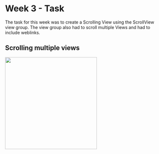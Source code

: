 # Week 3 - Task

The task for this week was to create a Scrolling View using the ScrollView view group.
The view group also had to scroll multiple Views and had to include weblinks.

## Scrolling multiple views
<img src="gifs/scroll.gif" width="300"/>
